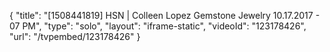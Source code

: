 {
    "title": "[1508441819] HSN | Colleen Lopez Gemstone Jewelry 10.17.2017 - 07 PM",
    "type": "solo",
    "layout": "iframe-static",
    "videoId": "123178426",
    "url": "\/tvpembed\/123178426"
}